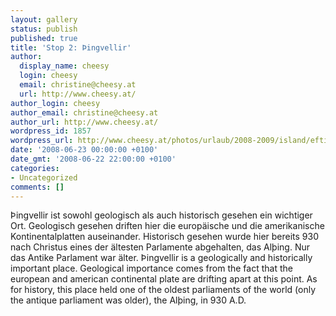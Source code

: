 ```yaml
---
layout: gallery
status: publish
published: true
title: 'Stop 2: Þingvellir'
author:
  display_name: cheesy
  login: cheesy
  email: christine@cheesy.at
  url: http://www.cheesy.at/
author_login: cheesy
author_email: christine@cheesy.at
author_url: http://www.cheesy.at/
wordpress_id: 1857
wordpress_url: http://www.cheesy.at/photos/urlaub/2008-2009/island/eftidalur-reykjavik/thingvellir/
date: '2008-06-23 00:00:00 +0100'
date_gmt: '2008-06-22 22:00:00 +0100'
categories:
- Uncategorized
comments: []
---
```

<!--:de-->Þingvellir ist sowohl geologisch als auch historisch gesehen ein wichtiger Ort. Geologisch gesehen driften hier die europäische und die amerikanische Kontinentalplatten auseinander. Historisch gesehen wurde hier bereits 930 nach Christus eines der ältesten Parlamente abgehalten, das Alþing. Nur das Antike Parlament war älter.
<!--:--><!--:en-->Þingvellir is a geologically and historically important place. Geological importance comes from the fact that the european and american continental plate are drifting apart at this point. As for history, this place held one of the oldest parliaments of the world (only the antique parliament was older), the Alþing, in 930 A.D.
<!--:-->
